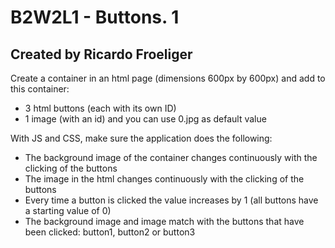 # B2W2L1 - Buttons. 1
## Created by Ricardo Froeliger

Create a container in an html page (dimensions 600px by 600px) and add to this container:
* 3 html buttons (each with its own ID)
* 1 image (with an id) and you can use 0.jpg as default value

With JS and CSS, make sure the application does the following:
* The background image of the container changes continuously with the clicking of the buttons
* The image in the html changes continuously with the clicking of the buttons
* Every time a button is clicked the value increases by 1 (all buttons have a starting value of 0)
* The background image and image match with the buttons that have been clicked: button1, button2 or button3 